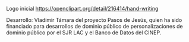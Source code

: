 Logo inicial
	https://openclipart.org/detail/216414/hand-writing

Desarrollo: Vladimir Támara del proyecto Pasos de Jesús, quien ha
  sido financiado para desarrollos de dominio público de personalizaciones
  de dominio público por el SJR LAC y el Banco de Datos del CINEP.
